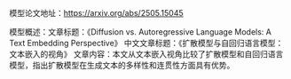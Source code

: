 模型论文地址：https://arxiv.org/abs/2505.15045

模型概述：文章标题：《Diffusion vs. Autoregressive Language Models: A Text Embedding Perspective》
中文文章标题：《扩散模型与自回归语言模型：文本嵌入的视角》
文章内容：本文从文本嵌入视角比较了扩散模型和自回归语言模型，指出扩散模型在生成文本的多样性和连贯性方面具有优势。
